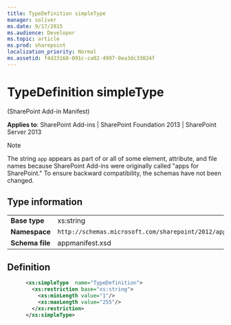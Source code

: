 ```yaml
---
title: TypeDefinition simpleType
manager: soliver
ms.date: 9/17/2015
ms.audience: Developer
ms.topic: article
ms.prod: sharepoint
localization_priority: Normal
ms.assetid: f4d23160-091c-ca02-4997-0ea3dc33024f
---
```


# TypeDefinition simpleType 

(SharePoint Add-in Manifest)

**Applies to**: SharePoint Add-ins | SharePoint Foundation 2013 | SharePoint Server 2013

> [!NOTE] 
> The string `app` appears as part of or all of some element, attribute, and file names because SharePoint Add-ins were originally called "apps for SharePoint." To ensure backward compatibility, the schemas have not been changed.

## Type information

|   |   |
|---|---|
| **Base type**  | xs:string |
| **Namespace**  | `http://schemas.microsoft.com/sharepoint/2012/app/manifest` |
| **Schema file**  | appmanifest.xsd |

## Definition

```XML
      <xs:simpleType  name="TypeDefinition">          
        <xs:restriction base="xs:string">
          <xs:minLength value="1"/>
          <xs:maxLength value="255"/>
        </xs:restriction>
      </xs:simpleType>
```
